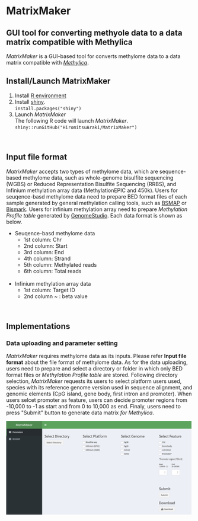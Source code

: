 # MatrixMaker
## GUI tool for converting methyole data to a data matrix compatible with Methylica
*MatrixMaker* is a GUI-based tool for converts methylome data to a data matrix compatible with [*Methylica*](https://github.com/HiromitsuAraki/Methylica). 

## Install/Launch MatrixMaker
1.  Install [R environment](https://www.r-project.org/)
2.  Install [shiny](https://shiny.rstudio.com).  
`install.packages("shiny")`
3.  Launch *MatrixMaker*  
The following R code will launch *MatrixMaker*.  
`shiny::runGitHub("HiromitsuAraki/MatrixMaker")`
<br>

## Input file format
*MatrixMaker* accepts two types of methylome data, which are sequence-based methylome data, such as whole-genome bisulfite sequencing (WGBS) or Reduced Representation Bisulfite Sequencing (RRBS), and Infinium methylation array data (MethylationEPIC and 450k). Users for seuqence-basd methylome data need to prepare BED format files of each sample generated by general methylation calling tools, such as [BSMAP](https://www.ncbi.nlm.nih.gov/pubmed/19635165) or [Bismark](https://www.ncbi.nlm.nih.gov/pubmed/21493656). Users for infinium methylation array need to prepare *Methylation Profile table* generated by  [GenomeStudio](http://jp.support.illumina.com/array/array_software/genomestudio.html). Each data format is shown as below.
- Seuqence-basd methylome data
  - 1st column: Chr
  - 2nd column: Start
  - 3rd column: End
  - 4th column: Strand
  - 5th column: Methylated reads
  - 6th column: Total reads
  <br>
- Infinium methylation array data
  - 1st column: Target ID
  - 2nd column ~ : beta value
  
<br>

## Implementations
### Data uploading and parameter setting
*MatrixMaker* requires methylome data as its inputs. Please refer **Input file format** about the file format of methylome data. As for the data uploading, users need to prepare and select a directory or folder in which only BED format files or *Methylation Profile table* are stored. Following directory selection, *MatrixMaker* requests its users to select platform users used, species with its reference genome version used in sequence alignment, and genomic elements (CpG island, gene body, first intron and promoter). When users selcet promoter as feature, users can decide promoter regions from -10,000 to -1 as start and from 0 to 10,000 as end. Finaly, users need to press "Submit" button to generate data matrix *for Methylica*.

<img src="./README_files/Figures/MatrixMaker.png" width=500x500>
<br>
